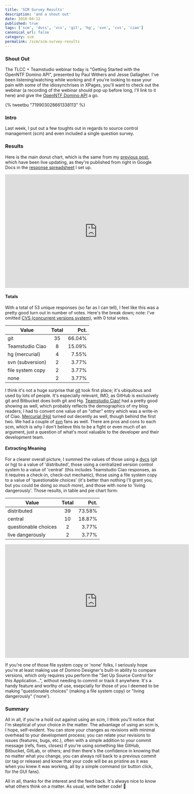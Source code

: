 ```yaml
---
title: 'SCM Survey Results'
description: 'and a shout out'
date: 2016-04-12
published: true
tags: ['scm', 'dvcs', 'vcs', 'git', 'hg', 'svn', 'cvs', 'ciao']
canonical_url: false
category: scm
permalink: /scm/scm-survey-results
---
```


### Shout Out

The TLCC + Teamstudio webinar today is "Getting Started with the OpenNTF Domino API", presented by Paul Withers and Jesse Gallagher. I've been listening/watching while working and if you're looking to ease your pain with some of the idiosynchrises in XPages, you'll want to check out the webinar (a recording of the webinar should pop up before long, I'll link to it here) and give the [OpenNTF Domino API](https://openntf.org/main.nsf/project.xsp?r=project/OpenNTF%20Domino%20API) a go.

{% tweetbu "719903028661338113" %}

### Intro

Last week, I put out a few toughts out in regards to source control management (scm) and even included a single question survey.

### Results

Here is the main donut chart, which is the same from my [previous post](/scm/source-control-survey/), which have been live updating, as they're published from right in Google Docs in the [response spreadsheet](https://docs.google.com/spreadsheets/d/1AW-db53FKmx_ppiXGpByjNxNVf99SjP3dlx7vnKqh_E/edit?usp=sharing) I set up.

<div class="text-center">
  <iframe width="600" height="371" seamless frameborder="0" scrolling="no" src="https://docs.google.com/spreadsheets/d/1AW-db53FKmx_ppiXGpByjNxNVf99SjP3dlx7vnKqh_E/pubchart?oid=1932817384&amp;format=interactive"></iframe>
</div>

#### Totals

With a total of 53 unique responses (so far as I can tell), I feel like this was a pretty good turn out in number of votes. Here's the break down; note: I've omitted [CVS (concurrent versions system)](https://www.nongnu.org/cvs/), with 0 total votes.

| Value            | Total         | Pct.   |
| ---------------- |:-------------:| ------:|
| git              | 35            | 66.04% |
| Teamstudio Ciao  | 8             | 15.09% |
| hg (mercurial)   | 4             |  7.55% |
| svn (subversion) | 2             |  3.77% |
| file system copy | 2             |  3.77% |
| none             | 2             |  3.77% |

I think it's not a huge surprise that [git](https://git-scm.com/) took first place; it's ubiquitous and used by lots of people. It's especially relevant, IMO, as GitHub is exclusively git and Bitbucket does both git and Hg. [Teamstudio Ciao!](https://www.teamstudio.com/solutions/notestools/ciao) had a pretty good showing as well, which probably reflects the demographics of my blog readers; I had to convert one value of an "other" entry which was a write-in of Ciao. [Mercurial (Hg)](https://www.mercurial-scm.org/) turned out decently as well, though behind the first two. We had a couple of [svn](https://subversion.apache.org/) fans as well. There are pros and cons to each scm, which is why I don't believe this to be a fight or even much of an argument, just a question of what's most valuable to the developer and their development team.

#### Extracting Meaning

For a clearer overall picture, I summed the values of those using a [dvcs](https://en.wikipedia.org/wiki/Distributed_version_control) (git or hg) to a value of 'distributed', those using a centralized version control system to a value of 'central' (this includes Teamstudio Ciao responses, as it requires a check-in, check-out mechanic), those using a file system copy to a value of 'questionable choices' (it's better than nothing I'll grant you, but you could be doing _so much more_), and those with none to 'living dangerously'. Those results, in table and pie chart form:

| Value                | Total         | Pct.   |
| -------------------- |:-------------:| ------:|
| distributed          | 39            | 73.58% |
| central              | 10            | 18.87% |
| questionable choices | 2             |  3.77% |
| live dangerously     | 2             |  3.77% |

<div class="text-center">
  <iframe width="600" height="371" seamless frameborder="0" scrolling="no" src="https://docs.google.com/spreadsheets/d/1AW-db53FKmx_ppiXGpByjNxNVf99SjP3dlx7vnKqh_E/pubchart?oid=1995419265&amp;format=interactive"></iframe>
</div>

If you're one of those file system copy or 'none' folks, I seriously hope you're at least making use of Domino Designer's built-in ability to compare versions, which only requires you perform the "Set Up Source Control for this Application...", without needing to commit or track it anywhere. It's a handy feature and worthy of use, esepcially for those of you I deemed to be making "questionable choices" (making a file system copy) or "living dangerously" ('none').

### Summary

All in all, if you're a hold out against using an scm, I think you'll notice that I'm skeptical of your choice in the matter. The advantage of using an scm is, I hope, self-evident. You can store your changes as revisions with minimal overhead to your development process; you can relate your revisions to issues (features, bugs, etc.), often with a simple addition to your commit message (refs, fixes, closes) if you're using something like GitHub, Bitbucket, GitLab, or others; and then there's the confidence in knowing that no matter what you change, you can always roll back to a previous commit (or tag or release) and know that your code will be as pristine as it was when you knew it was working, all by a simple command (or button click, for the GUI fans).

All in all, thanks for the interest and the feed back. It's always nice to know what others think on a matter. As usual, write better code! 🍻
